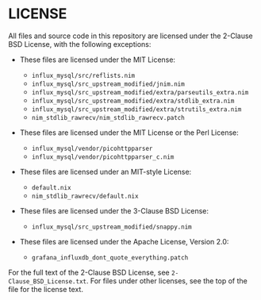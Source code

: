 # LICENSE

All files and source code in this repository are licensed under the 2-Clause
BSD License, with the following exceptions:

* These files are licensed under the MIT License:
	* `influx_mysql/src/reflists.nim`
	* `influx_mysql/src_upstream_modified/jnim.nim`
	* `influx_mysql/src_upstream_modified/extra/parseutils_extra.nim`
	* `influx_mysql/src_upstream_modified/extra/stdlib_extra.nim`
	* `influx_mysql/src_upstream_modified/extra/strutils_extra.nim`
	* `nim_stdlib_rawrecv/nim_stdlib_rawrecv.patch`

* These files are licensed under the MIT License or the Perl License:
	* `influx_mysql/vendor/picohttpparser`
	* `influx_mysql/vendor/picohttpparser_c.nim`

* These files are licensed under an MIT-style License:
	* `default.nix`
	* `nim_stdlib_rawrecv/default.nix`

* These files are licensed under the 3-Clause BSD License:
	* `influx_mysql/src_upstream_modified/snappy.nim`

* These files are licensed under the Apache License, Version 2.0:
	* `grafana_influxdb_dont_quote_everything.patch`

For the full text of the 2-Clause BSD License, see `2-Clause_BSD_License.txt`.
For files under other licenses, see the top of the file for the license text.
